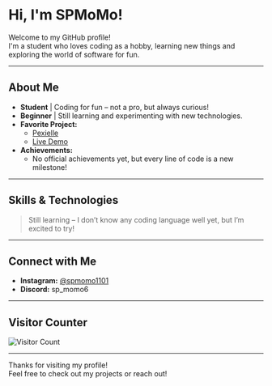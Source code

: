 # Hi, I'm SPMoMo!

Welcome to my GitHub profile!  
I'm a student who loves coding as a hobby, learning new things and exploring the world of software for fun.

---

## About Me
- **Student** | Coding for fun – not a pro, but always curious!
- **Beginner** | Still learning and experimenting with new technologies.
- **Favorite Project:**  
  - [Pexielle](https://github.com/SPMoMo/Pexielle)  
  - [Live Demo](https://spmomo.github.io/Pexielle)  
- **Achievements:**  
  - No official achievements yet, but every line of code is a new milestone!

---

## Skills & Technologies
> Still learning – I don’t know any coding language well yet, but I’m excited to try!

---

## Connect with Me
- **Instagram:** [@spmomo1101](https://instagram.com/spmomo1101)
- **Discord:** sp_momo6

---

## Visitor Counter

![Visitor Count](https://komarev.com/ghpvc/?username=SPMoMo&color=blue)

---

Thanks for visiting my profile!  
Feel free to check out my projects or reach out!
